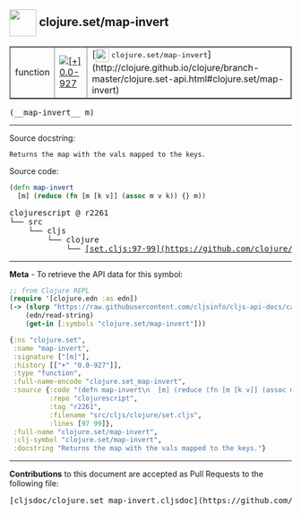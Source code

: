 ## <img width="48px" valign="middle" src="http://i.imgur.com/Hi20huC.png"> clojure.set/map-invert

 <table border="1">
<tr>

<td>function</td>
<td><a href="https://github.com/cljsinfo/cljs-api-docs/tree/0.0-927"><img valign="middle" alt="[+] 0.0-927" src="https://img.shields.io/badge/+-0.0--927-lightgrey.svg"></a> </td>
<td>
[<img height="24px" valign="middle" src="http://i.imgur.com/1GjPKvB.png"> <samp>clojure.set/map-invert</samp>](http://clojure.github.io/clojure/branch-master/clojure.set-api.html#clojure.set/map-invert)
</td>
</tr>
</table>

 <samp>
(__map-invert__ m)<br>
</samp>

---




Source docstring:

```
Returns the map with the vals mapped to the keys.
```

Source code:

```clj
(defn map-invert
  [m] (reduce (fn [m [k v]] (assoc m v k)) {} m))
```

 <pre>
clojurescript @ r2261
└── src
    └── cljs
        └── clojure
            └── <ins>[set.cljs:97-99](https://github.com/clojure/clojurescript/blob/r2261/src/cljs/clojure/set.cljs#L97-L99)</ins>
</pre>


---

__Meta__ - To retrieve the API data for this symbol:

```clj
;; from Clojure REPL
(require '[clojure.edn :as edn])
(-> (slurp "https://raw.githubusercontent.com/cljsinfo/cljs-api-docs/catalog/cljs-api.edn")
    (edn/read-string)
    (get-in [:symbols "clojure.set/map-invert"]))
```

```clj
{:ns "clojure.set",
 :name "map-invert",
 :signature ["[m]"],
 :history [["+" "0.0-927"]],
 :type "function",
 :full-name-encode "clojure.set_map-invert",
 :source {:code "(defn map-invert\n  [m] (reduce (fn [m [k v]] (assoc m v k)) {} m))",
          :repo "clojurescript",
          :tag "r2261",
          :filename "src/cljs/clojure/set.cljs",
          :lines [97 99]},
 :full-name "clojure.set/map-invert",
 :clj-symbol "clojure.set/map-invert",
 :docstring "Returns the map with the vals mapped to the keys."}

```

---

__Contributions__ to this document are accepted as Pull Requests to the following file:

 <pre>
[cljsdoc/clojure.set_map-invert.cljsdoc](https://github.com/cljsinfo/cljs-api-docs/blob/master/cljsdoc/clojure.set_map-invert.cljsdoc)
</pre>

